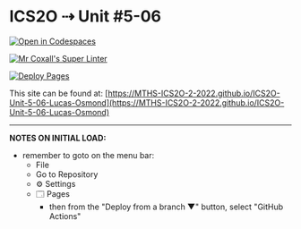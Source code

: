 # ICS2O ⇢ Unit #5-06

[![Open in Codespaces](https://classroom.github.com/assets/launch-codespace-7f7980b617ed060a017424585567c406b6ee15c891e84e1186181d67ecf80aa0.svg)](https://classroom.github.com/open-in-codespaces?assignment_repo_id=11100423)

[![Mr Coxall's Super Linter](https://github.com/MTHS-ICS2O-2-2022/ICS2O-Unit-5-06-Lucas-Osmond/workflows/Mr%20Coxall's%20Super%20Linter/badge.svg)](https://github.com/MTHS-ICS2O-2-2022/ICS2O-Unit-5-06-Lucas-Osmond/actions)

[![Deploy Pages](https://github.com/MTHS-ICS2O-2-2022/ICS2O-Unit-5-06-Lucas-Osmond/workflows/Deploy%20Pages/badge.svg)](https://github.com/MTHS-ICS2O-2-2022/ICS2O-Unit-5-06-Lucas-Osmond/actions)

This site can be found at: [https://MTHS-ICS2O-2-2022.github.io/ICS2O-Unit-5-06-Lucas-Osmond](https://MTHS-ICS2O-2-2022.github.io/ICS2O-Unit-5-06-Lucas-Osmond)

---

**NOTES ON INITIAL LOAD:**
- remember to goto on the menu bar:
  - File
  - Go to Repository
  - ⚙ Settings
  - 🗔 Pages
    - then from the "Deploy from a branch ▼" button, select "GitHub Actions"

